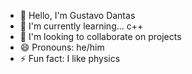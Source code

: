 - 👋 Hello, I'm Gustavo Dantas
- 🌱 I'm currently learning... c++
- 💞️ I'm looking to collaborate on projects
- 😄 Pronouns: he/him
- ⚡ Fun fact: I like physics
